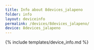 ```yaml
---
title: Info about 8devices_jalapeno
folder: info
layout: deviceinfo
permalink: /devices/8devices_jalapeno/
device: 8devices_jalapeno
---
```

{% include templates/device_info.md %}
